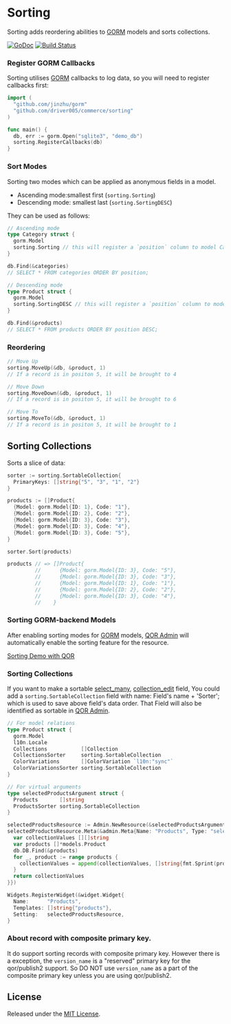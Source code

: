 # Sorting

Sorting adds reordering abilities to [GORM](https://github.com/jinzhu/gorm) models and sorts collections.

[![GoDoc](https://godoc.org/github.com/driver005/commerce/sorting?status.svg)](https://godoc.org/github.com/driver005/commerce/sorting)
[![Build Status](https://travis-ci.com/qor/sorting.svg?branch=master)](https://travis-ci.com/qor/sorting)

### Register GORM Callbacks

Sorting utilises [GORM](https://github.com/jinzhu/gorm) callbacks to log data, so you will need to register callbacks first:

```go
import (
  "github.com/jinzhu/gorm"
  "github.com/driver005/commerce/sorting"
)

func main() {
  db, err := gorm.Open("sqlite3", "demo_db")
  sorting.RegisterCallbacks(db)
}
```

### Sort Modes

Sorting two modes which can be applied as anonymous fields in a model.

- Ascending mode:smallest first (`sorting.Sorting`)
- Descending mode: smallest last (`sorting.SortingDESC`)

They can be used as follows:

```go
// Ascending mode
type Category struct {
  gorm.Model
  sorting.Sorting // this will register a `position` column to model Category, used to save record's order
}

db.Find(&categories)
// SELECT * FROM categories ORDER BY position;

// Descending mode
type Product struct {
  gorm.Model
  sorting.SortingDESC // this will register a `position` column to model Product, used to save record's order
}

db.Find(&products)
// SELECT * FROM products ORDER BY position DESC;
```

### Reordering

```go
// Move Up
sorting.MoveUp(&db, &product, 1)
// If a record is in positon 5, it will be brought to 4

// Move Down
sorting.MoveDown(&db, &product, 1)
// If a record is in positon 5, it will be brought to 6

// Move To
sorting.MoveTo(&db, &product, 1)
// If a record is in positon 5, it will be brought to 1
```

## Sorting Collections

Sorts a slice of data:

```go
sorter := sorting.SortableCollection{
  PrimaryKeys: []string{"5", "3", "1", "2"}
}

products := []Product{
  {Model: gorm.Model{ID: 1}, Code: "1"},
  {Model: gorm.Model{ID: 2}, Code: "2"},
  {Model: gorm.Model{ID: 3}, Code: "3"},
  {Model: gorm.Model{ID: 3}, Code: "4"},
  {Model: gorm.Model{ID: 3}, Code: "5"},
}

sorter.Sort(products)

products // => []Product{
         //      {Model: gorm.Model{ID: 3}, Code: "5"},
         //      {Model: gorm.Model{ID: 3}, Code: "3"},
         //      {Model: gorm.Model{ID: 1}, Code: "1"},
         //      {Model: gorm.Model{ID: 2}, Code: "2"},
         //      {Model: gorm.Model{ID: 3}, Code: "4"},
         //    }
```

### Sorting GORM-backend Models

After enabling sorting modes for [GORM](https://github.com/jinzhu/gorm) models, [QOR Admin](https://github.com/driver005/commerce/admin) will automatically enable the sorting feature for the resource.

[Sorting Demo with QOR](http://demo.getqor.com/admin/colors?sorting=true)

### Sorting Collections

If you want to make a sortable [select_many](http://doc.getqor.com/admin/metas/select-many.html), [collection_edit](http://doc.getqor.com/admin/metas/collection-edit.html) field, You could add a `sorting.SortableCollection` field with name: Field's name + 'Sorter'; which is used to save above field's data order. That Field will also be identified as sortable in [QOR Admin](https://github.com/driver005/commerce/admin).

```go
// For model relations
type Product struct {
  gorm.Model
  l10n.Locale
  Collections           []Collection
  CollectionsSorter     sorting.SortableCollection
  ColorVariations       []ColorVariation `l10n:"sync"`
  ColorVariationsSorter sorting.SortableCollection
}

// For virtual arguments
type selectedProductsArgument struct {
  Products       []string
  ProductsSorter sorting.SortableCollection
}

selectedProductsResource := Admin.NewResource(&selectedProductsArgument{})
selectedProductsResource.Meta(&admin.Meta{Name: "Products", Type: "select_many", Collection: func(value interface{}, context *qor.Context) [][]string {
  var collectionValues [][]string
  var products []*models.Product
  db.DB.Find(&products)
  for _, product := range products {
    collectionValues = append(collectionValues, []string{fmt.Sprint(product.ID), product.Name})
  }
  return collectionValues
}})

Widgets.RegisterWidget(&widget.Widget{
  Name:      "Products",
  Templates: []string{"products"},
  Setting:   selectedProductsResource,
}
```

### About record with composite primary key.
It do support sorting records with composite primary key. However there is a exception, the `version_name` is a "reserved" primary key for the qor/publish2 support. So DO NOT use `version_name` as a part of the composite primary key unless you are using qor/publish2.

## License

Released under the [MIT License](http://opensource.org/licenses/MIT).
